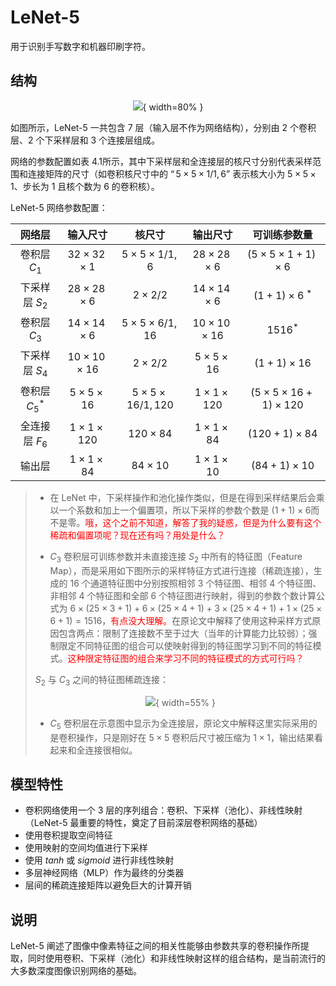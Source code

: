 # LeNet-5


用于识别手写数字和机器印刷字符。


## 结构

<center>

![](http://images.iterate.site/blog/image/20190722/y4YQLvVNnUBn.png?imageslim){ width=80% }

</center>

如图所示，LeNet-5 一共包含 7 层（输入层不作为网络结构），分别由 2 个卷积层、2 个下采样层和 3 个连接层组成。

网络的参数配置如表 4.1所示，其中下采样层和全连接层的核尺寸分别代表采样范围和连接矩阵的尺寸（如卷积核尺寸中的 $“5\times5\times1/1,6”$ 表示核大小为 $5\times5\times1$、步长为 $1​$ 且核个数为 6 的卷积核）。

LeNet-5 网络参数配置：

|      网络层      |       输入尺寸       |          核尺寸          |       输出尺寸       |          可训练参数量           |
|:----------------:|:--------------------:|:------------------------:|:--------------------:|:-------------------------------:|
|   卷积层 $C_1$   | $32\times32\times1$  |  $5\times5\times1/1,6$   | $28\times28\times6$  |  $(5\times5\times1+1)\times6$   |
|  下采样层 $S_2$  | $28\times28\times6$  |       $2\times2/2$       | $14\times14\times6$  |       $(1+1)\times6$ $^*$       |
|   卷积层 $C_3$   | $14\times14\times6$  |  $5\times5\times6/1,16$  | $10\times10\times16$ |            $1516^*$             |
|  下采样层 $S_4$  | $10\times10\times16$ |       $2\times2/2$       |  $5\times5\times16$  |         $(1+1)\times16$         |
| 卷积层 $C_5$$^*$ |  $5\times5\times16$  | $5\times5\times16/1,120$ | $1\times1\times120$  | $(5\times5\times16+1)\times120$ |
|  全连接层 $F_6$  | $1\times1\times120$  |      $120\times84$       |  $1\times1\times84$  |        $(120+1)\times84$        |
|      输出层      |  $1\times1\times84$  |       $84\times10$       |  $1\times1\times10$  |        $(84+1)\times10$         |

> - 在 LeNet 中，下采样操作和池化操作类似，但是在得到采样结果后会乘以一个系数和加上一个偏置项，所以下采样的参数个数是 $(1+1)\times6​$ 而不是零。<span style="color:red;">哦，这个之前不知道，解答了我的疑惑，但是为什么要有这个稀疏和偏置项呢？现在还有吗？用处是什么？</span>
>
> - $C_3$ 卷积层可训练参数并未直接连接 $S_2$ 中所有的特征图（Feature Map），而是采用如下图所示的采样特征方式进行连接（稀疏连接），生成的 16 个通道特征图中分别按照相邻 3 个特征图、相邻 4 个特征图、非相邻 4 个特征图和全部 6 个特征图进行映射，得到的参数个数计算公式为 $6\times(25\times3+1)+6\times(25\times4+1)+3\times(25\times4+1)+1\times(25\times6+1)=1516$，<span style="color:red;">有点没大理解。</span>在原论文中解释了使用这种采样方式原因包含两点：限制了连接数不至于过大（当年的计算能力比较弱）；强制限定不同特征图的组合可以使映射得到的特征图学习到不同的特征模式。<span style="color:red;">这种限定特征图的组合来学习不同的特征模式的方式可行吗？</span>
>
> $S_2$ 与 $C_3$ 之间的特征图稀疏连接：
> <center>
>
> ![](http://images.iterate.site/blog/image/20190722/m0obhOpt91PU.jpg?imageslim){ width=55% }
>
> </center>
>
> - $C_5$ 卷积层在示意图中显示为全连接层，原论文中解释这里实际采用的是卷积操作，只是刚好在 $5\times5$ 卷积后尺寸被压缩为 $1\times1​$，输出结果看起来和全连接很相似。

## 模型特性


- 卷积网络使用一个 3 层的序列组合：卷积、下采样（池化）、非线性映射（LeNet-5 最重要的特性，奠定了目前深层卷积网络的基础）
- 使用卷积提取空间特征
- 使用映射的空间均值进行下采样
- 使用 $tanh$ 或 $sigmoid$ 进行非线性映射
- 多层神经网络（MLP）作为最终的分类器
- 层间的稀疏连接矩阵以避免巨大的计算开销

## 说明


LeNet-5 阐述了图像中像素特征之间的相关性能够由参数共享的卷积操作所提取，同时使用卷积、下采样（池化）和非线性映射这样的组合结构，是当前流行的大多数深度图像识别网络的基础。
